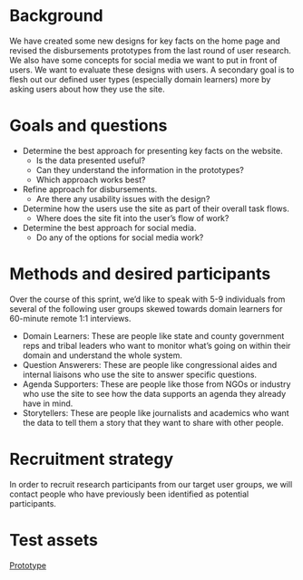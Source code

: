# Background
We have created some new designs for key facts on the home page and revised the disbursements prototypes from the last round of user research.  We also have some concepts for social media we want to put in front of users.  We want to evaluate these designs with users.  A secondary goal is to flesh out our defined user types (especially domain learners) more by asking users about how they use the site.
# Goals and questions
* Determine the best approach for presenting key facts on the website.
  - Is the data presented useful?
  - Can they understand the information in the prototypes?
  - Which approach works best?
* Refine approach for disbursements.
  - Are there any usability issues with the design?
* Determine how the users use the site as part of their overall task flows.
  - Where does the site fit into the user’s flow of work?
* Determine the best approach for social media.
  - Do any of the options for social media work?
# Methods and desired participants
Over the course of this sprint, we’d like to speak with 5-9 individuals from several of the following user groups skewed towards domain learners for 60-minute remote 1:1 interviews.
* Domain Learners: These are people like state and county government reps and tribal leaders who want to monitor what’s going on within their domain and understand the whole system.
* Question Answerers: These are people like congressional aides and internal liaisons who use the site to answer specific questions.
* Agenda Supporters: These are people like those from NGOs or industry who use the site to see how the data supports an agenda they already have in mind.
* Storytellers: These are people like journalists and academics who want the data to tell them a story that they want to share with other people.
# Recruitment strategy
In order to recruit research participants from our target user groups, we will contact people who have previously been identified as potential participants.
# Test assets
[Prototype](https://vavl06.axshare.com/#g=1&p=start_1)
